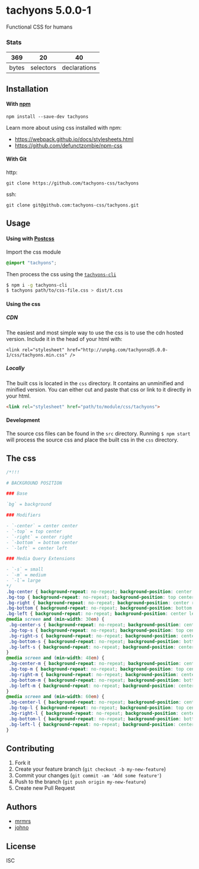 # tachyons 5.0.0-1

Functional CSS for humans

### Stats

369 | 20 | 40
---|---|---
bytes | selectors | declarations

## Installation

#### With [npm](https://npmjs.com)

```
npm install --save-dev tachyons
```

Learn more about using css installed with npm:
* https://webpack.github.io/docs/stylesheets.html
* https://github.com/defunctzombie/npm-css

#### With Git

http:
```
git clone https://github.com/tachyons-css/tachyons
```

ssh:
```
git clone git@github.com:tachyons-css/tachyons.git
```

## Usage

#### Using with [Postcss](https://github.com/postcss/postcss)

Import the css module

```css
@import "tachyons";
```

Then process the css using the [`tachyons-cli`](https://github.com/tachyons-css/tachyons-cli)

```sh
$ npm i -g tachyons-cli
$ tachyons path/to/css-file.css > dist/t.css
```

#### Using the css

##### CDN
The easiest and most simple way to use the css is to use the cdn hosted version. Include it in the head of your html with:

```
<link rel="stylesheet" href="http://unpkg.com/tachyons@5.0.0-1/css/tachyons.min.css" />
```

##### Locally
The built css is located in the `css` directory. It contains an unminified and minified version.
You can either cut and paste that css or link to it directly in your html.

```html
<link rel="stylesheet" href="path/to/module/css/tachyons">
```

#### Development

The source css files can be found in the `src` directory.
Running `$ npm start` will process the source css and place the built css in the `css` directory.

## The css

```css
/*!!!

# BACKGROUND POSITION

### Base

`bg` = background

### Modifiers

- `-center` = center center
- `-top` = top center
- `-right` = center right
- `-bottom` = bottom center
- `-left` = center left

### Media Query Extensions

- `-s` = small
- `-m` = medium
- `-l`= large
*/
.bg-center { background-repeat: no-repeat; background-position: center center; }
.bg-top { background-repeat: no-repeat; background-position: top center; }
.bg-right { background-repeat: no-repeat; background-position: center right; }
.bg-bottom { background-repeat: no-repeat; background-position: bottom center; }
.bg-left { background-repeat: no-repeat; background-position: center left; }
@media screen and (min-width: 30em) {
 .bg-center-s { background-repeat: no-repeat; background-position: center center; }
 .bg-top-s { background-repeat: no-repeat; background-position: top center; }
 .bg-right-s { background-repeat: no-repeat; background-position: center right; }
 .bg-bottom-s { background-repeat: no-repeat; background-position: bottom center; }
 .bg-left-s { background-repeat: no-repeat; background-position: center left; }
}
@media screen and (min-width: 48em) {
 .bg-center-m { background-repeat: no-repeat; background-position: center center; }
 .bg-top-m { background-repeat: no-repeat; background-position: top center; }
 .bg-right-m { background-repeat: no-repeat; background-position: center right; }
 .bg-bottom-m { background-repeat: no-repeat; background-position: bottom center; }
 .bg-left-m { background-repeat: no-repeat; background-position: center left; }
}
@media screen and (min-width: 60em) {
 .bg-center-l { background-repeat: no-repeat; background-position: center center; }
 .bg-top-l { background-repeat: no-repeat; background-position: top center; }
 .bg-right-l { background-repeat: no-repeat; background-position: center right; }
 .bg-bottom-l { background-repeat: no-repeat; background-position: bottom center; }
 .bg-left-l { background-repeat: no-repeat; background-position: center left; }
}
```

## Contributing

1. Fork it
2. Create your feature branch (`git checkout -b my-new-feature`)
3. Commit your changes (`git commit -am 'Add some feature'`)
4. Push to the branch (`git push origin my-new-feature`)
5. Create new Pull Request

## Authors

* [mrmrs](http://mrmrs.io)
* [johno](http://johnotander.com)

## License

ISC

